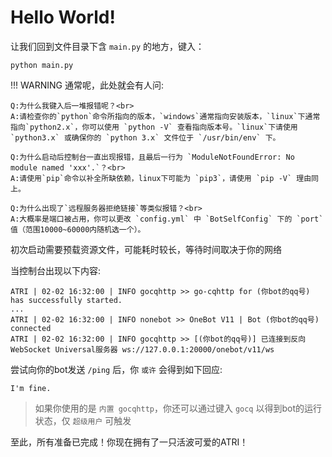 # Hello World!

让我们回到文件目录下含 `main.py` 的地方，键入：
```shell
python main.py
```

!!! WARNING
    通常呢，此处就会有人问:

    Q:为什么我键入后一堆报错呢？<br>
    A:请检查你的`python`命令所指向的版本，`windows`通常指向安装版本，`linux`下通常指向`python2.x`，你可以使用 `python -V` 查看指向版本号。`linux`下请使用 `python3.x` 或确保你的 `python 3.x` 文件位于 `/usr/bin/env` 下。

    Q:为什么启动后控制台一直出现报错，且最后一行为 `ModuleNotFoundError: No module named 'xxx'.`？<br>
    A:请使用`pip`命令以补全所缺依赖，linux下可能为 `pip3`，请使用 `pip -V` 理由同上。

    Q:为什么出现了`远程服务器拒绝链接`等类似报错？<br>
    A:大概率是端口被占用，你可以更改 `config.yml` 中 `BotSelfConfig` 下的 `port` 值（范围10000~60000内随机选一个）。

初次启动需要预载资源文件，可能耗时较长，等待时间取决于你的网络

当控制台出现以下内容:
```shell
ATRI | 02-02 16:32:00 | INFO gocqhttp >> go-cqhttp for (你bot的qq号) has successfully started.
...
ATRI | 02-02 16:32:00 | INFO nonebot >> OneBot V11 | Bot (你bot的qq号) connected
ATRI | 02-02 16:32:00 | INFO gocqhttp >> [(你bot的qq号)] 已连接到反向WebSocket Universal服务器 ws://127.0.0.1:20000/onebot/v11/ws
```

尝试向你的bot发送 `/ping` 后，你 `或许` 会得到如下回应:
```
I'm fine.
```

> 如果你使用的是 `内置 gocqhttp`，你还可以通过键入 `gocq` 以得到bot的运行状态，仅 `超级用户` 可触发

至此，所有准备已完成！你现在拥有了一只活波可爱的ATRI！

